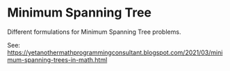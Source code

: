 # Minimum Spanning Tree

Different formulations for Minimum Spanning Tree problems.

See:
https://yetanothermathprogrammingconsultant.blogspot.com/2021/03/minimum-spanning-trees-in-math.html
